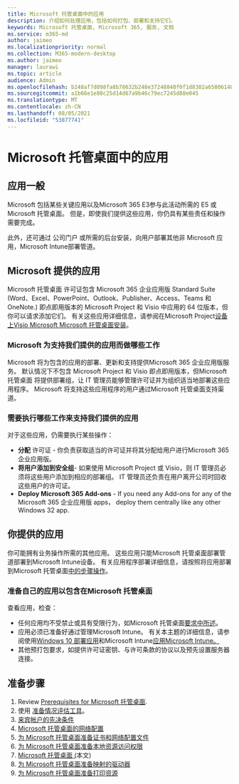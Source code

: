```yaml
---
title: Microsoft 托管桌面中的应用
description: 介绍如何处理应用，包括如何打包、部署和支持它们。
keywords: Microsoft 托管桌面, Microsoft 365, 服务, 文档
ms.service: m365-md
author: jaimeo
ms.localizationpriority: normal
ms.collection: M365-modern-desktop
ms.author: jaimeo
manager: laurawi
ms.topic: article
audience: Admin
ms.openlocfilehash: b248af7d098fa8b78632b248e37248840f0f1d8302a658061489f6ea68e4fd85
ms.sourcegitcommit: a1b66e1e80c25d14d67a9b46c79ec7245d88e045
ms.translationtype: MT
ms.contentlocale: zh-CN
ms.lasthandoff: 08/05/2021
ms.locfileid: "53877741"
---
```

# <a name="apps-in-microsoft-managed-desktop"></a>Microsoft 托管桌面中的应用

<!--This topic is the target for 2 "Learn more" links in the Admin Portal (aka.ms/app-overview;app-package); also target for link from Online resources (aka.ms/app-overviewmmd-app-prep) do not delete.-->

<!--Applications: supported/onboard/deployment -->
 
## <a name="apps-generally"></a>应用一般

Microsoft 包括某些关键应用以及Microsoft 365 E3参与此活动所需的 E5 或 Microsoft 托管桌面。 但是，即使我们提供这些应用，你仍具有某些责任和操作需要完成。

此外，还可通过 公司门户 或所需的后台安装，向用户部署其他非 Microsoft 应用，Microsoft Intune部署管道。 

## <a name="apps-provided-by-microsoft"></a>Microsoft 提供的应用

Microsoft 托管桌面 许可证包含 Microsoft 365 企业应用版 Standard Suite (Word、Excel、PowerPoint、Outlook、Publisher、Access、Teams 和 OneNote.) 即点即用版本的 Microsoft Project 和 Visio 中应用的 64 位版本，但你可以请求添加它们。  有关这些应用详细信息，请参阅在Microsoft Project[设备上Visio Microsoft Microsoft 托管桌面安装](../get-started/project-visio.md)。

### <a name="what-microsoft-does-to-support-the-apps-we-provide"></a>Microsoft 为支持我们提供的应用而做哪些工作

Microsoft 将为包含的应用的部署、更新和支持提供Microsoft 365 企业应用版服务。 默认情况下不包含 Microsoft Project 和 Visio 即点即用版本，但Microsoft 托管桌面 将提供部署组，让 IT 管理员能够管理许可证并为组织适当地部署这些应用程序。 Microsoft 将支持这些应用程序的用户通过Microsoft 托管桌面支持渠道。

### <a name="what-you-need-to-do-to-support-the-apps-we-provide"></a>需要执行哪些工作来支持我们提供的应用

对于这些应用，仍需要执行某些操作：

- **分配** 许可证 - 你负责获取适当的许可证并将其分配给用户进行Microsoft 365 企业应用版。
- **将用户添加到安全组**- 如果使用 Microsoft Project 或 Visio，则 IT 管理员必须将这些用户添加到相应的部署组。 IT 管理员还负责在用户离开公司时回收这些用户的许可证。
- **Deploy Microsoft 365 Add-ons** - If you need any Add-ons for any of the Microsoft 365 企业应用版 apps， deploy them centrally like any other Windows 32 app. 

## <a name="apps-you-provide"></a>你提供的应用

你可能拥有业务操作所需的其他应用。 这些应用只能Microsoft 托管桌面部署管道部署到Microsoft Intune设备。 有关应用程序部署详细信息，请按照将应用部署到Microsoft 托管桌面[中的步骤操作](../get-started/deploy-apps.md)。

### <a name="preparing-your-own-apps-for-inclusion-in-microsoft-managed-desktop"></a>准备自己的应用以包含在Microsoft 托管桌面
查看应用，检查：

- 任何应用均不受禁止或具有受限行为，如Microsoft 托管桌面[要求中所述](../service-description/mmd-app-requirements.md)。
- 应用必须已准备好通过管理Microsoft Intune。 有关本主题的详细信息，请参阅使用[Windows 10 部署应用](/intune/apps-windows-10-app-deploy)和Microsoft Intune[应用Microsoft Intune。](/intune/apps-add)
- 其他预打包要求，如提供许可证密钥、与许可条款的协议以及预先设置服务器连接。

## <a name="steps-to-get-ready"></a>准备步骤

1. Review [Prerequisites for Microsoft 托管桌面](prerequisites.md).
2. 使用 [准备情况评估工具](readiness-assessment-tool.md)。
3. [来宾帐户的先决条件](guest-accounts.md)
4. [Microsoft 托管桌面的网络配置](network.md)
5. [为 Microsoft 托管桌面准备证书和网络配置文件](certs-wifi-lan.md)
6. [为 Microsoft 托管桌面准备本地资源访问权限](authentication.md)
7. [Microsoft 托管桌面 (](apps.md)本文) 
8. [为 Microsoft 托管桌面准备映射的驱动器](mapped-drives.md)
9. [为 Microsoft 托管桌面准备打印资源](printing.md)
